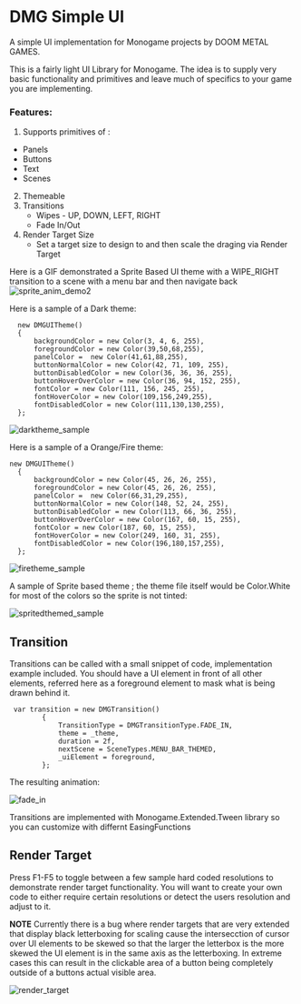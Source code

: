 # DMG Simple UI

A simple UI implementation for Monogame projects by DOOM METAL GAMES.

This is a fairly light UI Library for Monogame. The idea is to supply very basic functionality and primitives and leave much of specifics to your game you are implementing.

### Features:

1. Supports primitives of :
 - Panels
 - Buttons
 - Text
 - Scenes
2. Themeable
3. Transitions
   - Wipes - UP, DOWN, LEFT, RIGHT
   - Fade In/Out
4. Render Target Size
   - Set a target size to design to and then scale the draging via Render Target



Here is a GIF demonstrated a Sprite Based UI theme with a WIPE_RIGHT transition to a scene with a menu bar and then navigate back
![sprite_anim_demo2](https://github.com/ckidwell/DMGSimpleUI/assets/3445949/440404c9-24d0-47c4-a809-28df993af4e3)


Here is a sample of a Dark theme:

```
  new DMGUITheme()
  {
      backgroundColor = new Color(3, 4, 6, 255),
      foregroundColor = new Color(39,50,68,255),
      panelColor =  new Color(41,61,88,255),
      buttonNormalColor = new Color(42, 71, 109, 255),
      buttonDisabledColor = new Color(36, 36, 36, 255),
      buttonHoverOverColor = new Color(36, 94, 152, 255),
      fontColor = new Color(111, 156, 245, 255),
      fontHoverColor = new Color(109,156,249,255),
      fontDisabledColor = new Color(111,130,130,255),
  };
```

![darktheme_sample](https://github.com/ckidwell/DMGSimpleUI/assets/3445949/ba3fcb1e-9c1f-47bd-bc31-124e81a640aa)

Here is a sample of a Orange/Fire theme:

```
new DMGUITheme()
  {
      backgroundColor = new Color(45, 26, 26, 255),
      foregroundColor = new Color(45, 26, 26, 255),
      panelColor =  new Color(66,31,29,255),
      buttonNormalColor = new Color(148, 52, 24, 255),
      buttonDisabledColor = new Color(113, 66, 36, 255),
      buttonHoverOverColor = new Color(167, 60, 15, 255),
      fontColor = new Color(187, 60, 15, 255),
      fontHoverColor = new Color(249, 160, 31, 255),
      fontDisabledColor = new Color(196,180,157,255),
  };

```
![firetheme_sample](https://github.com/ckidwell/DMGSimpleUI/assets/3445949/4c651fa2-8b45-428f-90f1-0ceb1f4282ac)

A sample of  Sprite based theme ; the theme file itself would be Color.White for most of the colors so the sprite is not tinted:



![spritedthemed_sample](https://github.com/ckidwell/DMGSimpleUI/assets/3445949/99154c21-2669-48c6-bb66-8fe7b3e0ab04)



## Transition
Transitions can be called with a small snippet of code, implementation example included.  You should have a UI element in front of all other elements, referred here as a foreground element to mask what is being drawn behind it.


```
 var transition = new DMGTransition()
        {
            TransitionType = DMGTransitionType.FADE_IN,
            theme = _theme,
            duration = 2f,
            nextScene = SceneTypes.MENU_BAR_THEMED,
            _uiElement = foreground,
        };
```

The resulting animation:

![fade_in](https://github.com/ckidwell/DMGSimpleUI/assets/3445949/ad0f55f4-cf46-4b2c-b5bf-b7ce3b98bd77)

Transitions are implemented with Monogame.Extended.Tween library so you can customize with differnt EasingFunctions

## Render Target

Press F1-F5 to toggle between a few sample hard coded resolutions to demonstrate render target functionality. You will want to create your own code to either require certain resolutions or detect the users resolution and adjust to it.

**NOTE** Currently there is a bug where render targets that are very extended that display black letterboxing for scaling cause the intersecction of cursor over UI elements to be skewed so that the larger the letterbox is the more skewed the UI element is in the same axis as the letterboxing. In extreme cases this can result in the clickable area of a button being  completely outside of a buttons actual visible area.

![render_target](https://github.com/ckidwell/DMGSimpleUI/assets/3445949/354ccff3-8fd7-43dd-8f84-ba3dd217142c)
